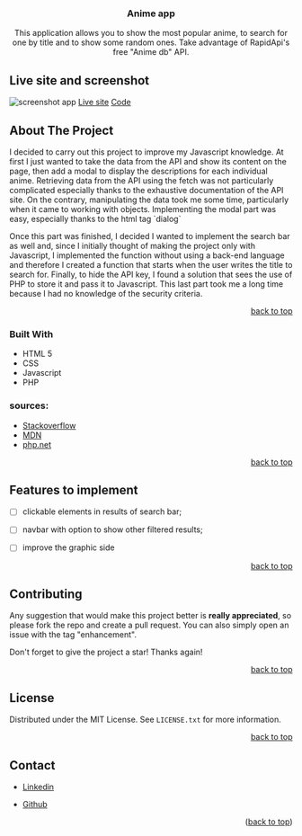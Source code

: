 <a  name="readme-top"></a>

<div  align="center">
<a  href="https://github.com/github_username/repo_name">
</a>
</div>
 
<h3  align="center">Anime app</h3>
<p  align="center">
This application allows you to show the most popular anime, to search for one by title and to show some random ones. Take advantage of RapidApi's free "Anime db" API.<p>

## Live site and screenshot

![screenshot app](https://assets.digitalocean.com/articles/alligator/boo.svg "anime app")
<a  href="http://anime-db.epizy.com/?i=1">Live site</a>
[Code](https://github.com/bubu2323/anime-db)

## About The Project

<p>I decided to carry out this project to improve my Javascript knowledge.
At first I just wanted to take the data from the API and show its content on the page, then add a modal to display the descriptions for each individual anime.
Retrieving data from the API using the fetch was not particularly complicated especially thanks to the exhaustive documentation of the API site. On the contrary, manipulating the data took me some time, particularly when it came to working with objects.
Implementing the modal part was easy, especially thanks to the html tag  `dialog`

Once this part was finished, I decided I wanted to implement the search bar as well and, since I initially thought of making the project only with Javascript, I implemented the function without using a back-end language and therefore I created a function that starts when the user writes the title to search for.
Finally, to hide the API key, I found a solution that sees the use of PHP to store it and pass it to Javascript. This last part took me a long time because I had no knowledge of the security criteria.</p>

<p  align="right"><a  href="#readme-top">back to top</a></p>

### Built With

- HTML 5
- CSS
- Javascript
- PHP

### sources:

- [Stackoverflow](https://stackoverflow.com)
- [MDN](https://developer.mozilla.org/en-US/)
- [php.net](https://www.php.net)

<p  align="right"><a  href="#readme-top">back to top</a></p>

## Features to implement

- [ ] clickable elements in results of search bar;
- [ ] navbar with option to show other filtered results;

- [ ] improve the graphic side
<p  align="right"><a  href="#readme-top">back to top</a></p>

<!-- CONTRIBUTING -->

## Contributing

Any suggestion that would make this project better is **really appreciated**, so please fork the repo and create a pull request. You can also simply open an issue with the tag "enhancement".

Don't forget to give the project a star! Thanks again!

<p  align="right"><a  href="#readme-top">back to top</a></p>

## License

Distributed under the MIT License. See `LICENSE.txt` for more information.

<p  align="right"><a  href="#readme-top">back to top</a></p>


<!-- CONTACT -->

## Contact

- [Linkedin](https://www.linkedin.com/in/carolina-tronci-a88970202)

- [Github](https://github.com/bubu2323/)

<p  align="right">(<a  href="#readme-top">back to top</a>)</p>
